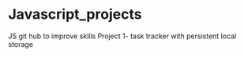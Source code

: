 # Javascript_projects
JS git hub to improve skills
Project 1- task tracker with persistent local storage
